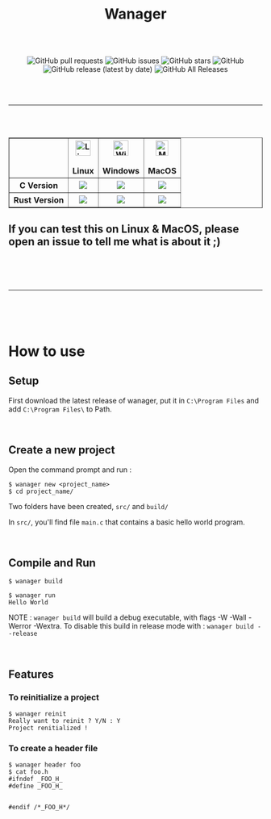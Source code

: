<h1 align="center">Wanager</h1>
<br>
<br>

<div align="center">

![GitHub pull requests](https://img.shields.io/github/issues-pr/Wafelack/wanager?label=Pull%20requests)
![GitHub issues](https://img.shields.io/github/issues/Wafelack/wanager?color=%23ff5522&label=Issues)
![GitHub stars](https://img.shields.io/github/stars/Wafelack/wanager?label=Stars)
![GitHub](https://img.shields.io/github/license/Wafelack/wanager?color=%2300afff&label=License)
![GitHub release (latest by date)](https://img.shields.io/github/v/release/Wafelack/wanager?label=Latest%20release)
![GitHub All Releases](https://img.shields.io/github/downloads/Wafelack/wanager/total?color=%2300ff00&label=Downloads)

</div>
<br>
<br>

---

<br>
<br>

<table border="1" align="center">
    <thead>
    <tr>
    <th>
    </th>
    <th>
                <center><img alt="Linux" src="https://www.screenconnect.com/Images/LogoLinux.png" align="center" height="30" width="30" /></center><br>
                <center>Linux</center>
    </th>
    <th>
                <center><img alt="Windows" src="https://upload.wikimedia.org/wikipedia/commons/thumb/7/76/Windows_logo_-_2012_%28dark_blue%2C_lines_thinner%29.svg/414px-Windows_logo_-_2012_%28dark_blue%2C_lines_thinner%29.svg.png" align="center" height="30" width="30" /></center><br>
                <center>Windows</center>
    </th>
    <th>
                <center><img alt="MacOS" src="https://upload.wikimedia.org/wikipedia/commons/thumb/f/fa/Apple_logo_black.svg/245px-Apple_logo_black.svg.png" align="center" height="30"width="25" /></center><br>
                 <center>MacOS</center>
    </th>
    </tr>
    </thead>
    <tbody>
    <tr>
    <th align="center" widtg="100">
    C Version
</th>
    <td align="center">
        <img src="https://img.shields.io/badge/Status-Not_Working-%23ff0000" align="center">
    </td>
    <td align="center">
        <img src="https://img.shields.io/badge/Status-Working-%2300ff00">
    </td>
    <td align="center">
        <img src="https://img.shields.io/badge/Status-Not_Working-%23ff0000">
    </td>
    </tr>
    <tr>
    <th align="center" width="100">
    Rust Version
    </th>
    <td align="center">
        <img src="https://img.shields.io/badge/Status-Windows-%2300ff00">
    </td>
    <td align="center">
        <img src="https://img.shields.io/badge/Status-Should_Work-%2355ff00">
    </td>
    <td align="center">
        <img src="https://img.shields.io/badge/Status-Should_Work-%2355ff00">
    </td>
    </tr>
    </tbody>

</table>

## If you can test this on Linux & MacOS, please open an issue to tell me what is about it ;)

<br>
<br>
<br>

---

<br>
<br>
<br>

# How to use

## Setup

First download the latest release of wanager, put it in `C:\Program Files` and add `C:\Program Files\` to Path.

<br>

## Create a new project

Open the command prompt and run :

```
$ wanager new <project_name>
$ cd project_name/
```

Two folders have been created, `src/` and `build/`

In `src/`, you'll find file `main.c` that contains a basic hello world program.

<br>

## Compile and Run

```
$ wanager build

$ wanager run
Hello World
```

NOTE : `wanager build` will build a debug executable, with flags -W -Wall -Werror -Wextra. To disable this build in release mode with : `wanager build --release`

<br>

## Features

### To reinitialize a project

```
$ wanager reinit
Really want to reinit ? Y/N : Y
Project renitialized !
```

### To create a header file

```
$ wanager header foo
$ cat foo.h
#ifndef _FOO_H_
#define _FOO_H_


#endif /*_FOO_H*/
```
